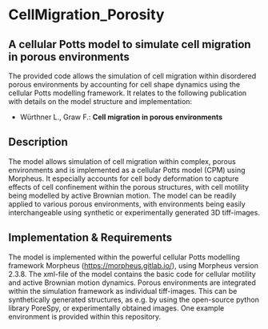 # CellMigration_Porosity

## A cellular Potts model to simulate cell migration in porous environments ##

The provided code allows the simulation of cell migration within disordered porous environments by accounting for cell shape dynamics using the cellular Potts modelling framework. It relates to the following publication with details on the model structure and implementation:
* Würthner L., Graw F.: **Cell migration in porous environments**

## Description
The model allows simulation of cell migration within complex, porous environments and is implemented as a cellular Potts model (CPM) using Morpheus. It especially accounts for cell body deformation to capture effects of cell confinement within the porous structures, with cell motility being modelled by active Brownian motion. The model can be readily applied to various porous environments, with environments being easily interchangeable using synthetic or experimentally generated 3D tiff-images.

## Implementation & Requirements
The model is implemented within the powerful cellular Potts modelling framework Morpheus (https://morpheus.gitlab.io/), using Morpheus version 2.3.8. The xml-file of the model contains the basic code for cellular motility and active Brownian motion dynamics. Porous environments are integrated within the simulation framework as individual tiff-images. This can be synthetically generated structures, as e.g. by using the open-source python library PoreSpy, or experimentally obtained images. One example environment is provided within this repository.
